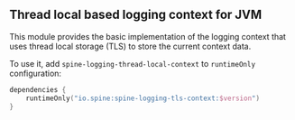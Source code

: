 ## Thread local based logging context for JVM

This module provides the basic implementation of the logging context that
uses thread local storage (TLS) to store the current context data.

To use it, add `spine-logging-thread-local-context` to `runtimeOnly` configuration:

```kotlin
dependencies {
    runtimeOnly("io.spine:spine-logging-tls-context:$version")
}
```
